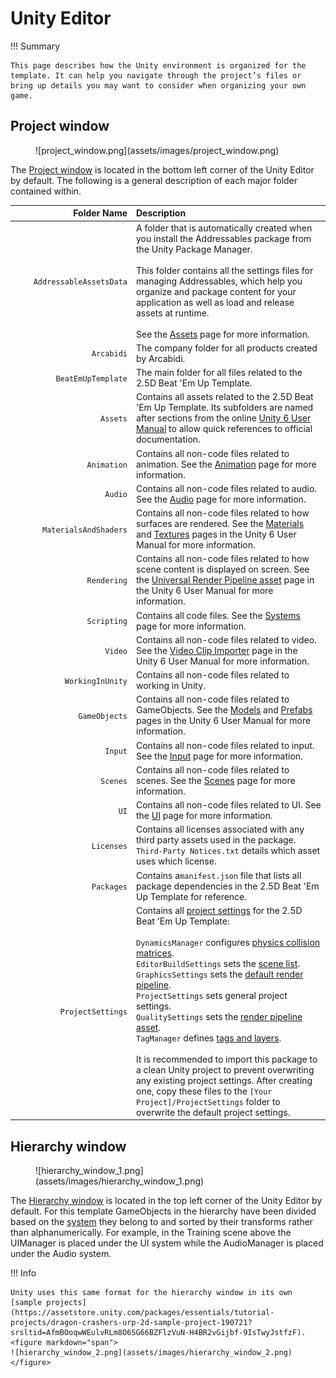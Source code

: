 # Unity Editor

!!! Summary

    This page describes how the Unity environment is organized for the template. It can help you navigate through the project’s files or bring up details you may want to consider when organizing your own game.

## Project window

<figure markdown="span">
    ![project_window.png](assets/images/project_window.png)
</figure>

The [Project window](https://docs.unity3d.com/Manual/ProjectView.html) is located in the bottom left corner of the Unity Editor by default. The following is a general description of each major folder contained within.

| <div style="width:180px" /> Folder Name | Description                          |
| ---------------: | :----------------------------------- |
| `AddressableAssetsData`            | A folder that is automatically created when you install the Addressables package from the Unity Package Manager.<br><br>This folder contains all the settings files for managing Addressables, which help you organize and package content for your application as well as load and release assets at runtime.<br><br>See the [Assets](assets.md#addressableassetsdata-folder) page for more information. |
| `Arcabidi`            |  The company folder for all products created by Arcabidi. |
| `BeatEmUpTemplate`            | The main folder for all files related to the 2.5D Beat 'Em Up Template. |
| `Assets`            | Contains all assets related to the 2.5D Beat 'Em Up Template. Its subfolders are named after sections from the online [Unity 6 User Manual](https://docs.unity3d.com/6000.0/Documentation/Manual/UnityManual.html) to allow quick references to official documentation.  |
| `Animation`            | Contains all non-code files related to animation. See the [Animation](systems/animation.md#animation-folder) page for more information. |
| `Audio`            | Contains all non-code files related to audio. See the [Audio](systems/audio.md#audio-folder) page for more information. |
| `MaterialsAndShaders`            | Contains all non-code files related to how surfaces are rendered. See the [Materials](https://docs.unity3d.com/Manual/Materials.html) and [Textures](https://docs.unity3d.com/Manual/Textures-landing.html) pages in the Unity 6 User Manual for more information. |
| `Rendering`            | Contains all non-code files related to how scene content is displayed on screen. See the [Universal Render Pipeline asset](https://docs.unity3d.com/Manual/urp/urp-asset-and-renderer.html) page in the Unity 6 User Manual for more information. |
| `Scripting`            | Contains all code files. See the [Systems](systems/index.md#scripting-folder) page for more information. |
| `Video`            | Contains all non-code files related to video. See the [Video Clip Importer](https://docs.unity3d.com/Manual/class-VideoClip.html) page in the Unity 6 User Manual for more information.|
| `WorkingInUnity`            | Contains all non-code files related to working in Unity. |
| `GameObjects`            | Contains all non-code files related to GameObjects. See the [Models](https://docs.unity3d.com/Manual/models.html) and [Prefabs](https://docs.unity3d.com/Manual/Prefabs.html) pages in the Unity 6 User Manual for more information. |
| `Input`            | Contains all non-code files related to input. See the [Input](systems/input.md#input-folder) page for more information.|
| `Scenes`            | Contains all non-code files related to scenes. See the [Scenes](scenes.md) page for more information. |
| `UI`            | Contains all non-code files related to UI. See the [UI](systems/ui.md#ui-folder) page for more information.|
| `Licenses`            | Contains all licenses associated with any third party assets used in the package. `Third-Party Notices.txt` details which asset uses which license. |
| `Packages`            | Contains a`manifest.json` file that lists all package dependencies in the 2.5D Beat 'Em Up Template for reference. |
| `ProjectSettings`            | Contains all [project settings](https://docs.unity3d.com/Manual/comp-ManagerGroup.html) for the 2.5D Beat 'Em Up Template:<br><br>`DynamicsManager` configures [physics collision matrices](https://docs.unity3d.com/Manual/LayerBasedCollision.html).<br>`EditorBuildSettings` sets the [scene list](https://docs.unity3d.com/6000.0/Documentation/Manual/build-profile-scene-list.html). <br>`GraphicsSettings` sets the [default render pipeline](https://docs.unity3d.com/Manual/class-GraphicsSettings.html#:~:text=Always%2Dincluded%20Shaders-,Set%20Default%20Render%20Pipeline%20Asset,-Use%20the%20Default).<br>`ProjectSettings` sets general project settings.<br>`QualitySettings` sets the [render pipeline asset](https://docs.unity3d.com/Manual/class-QualitySettings.html#:~:text=Meshes-,Rendering,-Property).<br>`TagManager` defines [tags and layers](https://docs.unity3d.com/Manual/class-TagManager.html).<br><br>It is recommended to import this package to a clean Unity project to prevent overwriting any existing project settings. After creating one, copy these files to the `[Your Project]/ProjectSettings` folder to overwrite the default project settings. |

## Hierarchy window

<figure markdown="span">
    ![hierarchy_window_1.png](assets/images/hierarchy_window_1.png)
</figure>

The [Hierarchy window](https://docs.unity3d.com/Manual/Hierarchy.html) is located in the top left corner of the Unity Editor by default. For this template GameObjects in the hierarchy have been divided based on the [system](systems/index.md) they belong to and sorted by their transforms rather than alphanumerically. For example, in the Training scene above the UIManager is placed under the UI system while the AudioManager is placed under the Audio system.

!!! Info

    Unity uses this same format for the hierarchy window in its own [sample projects](https://assetstore.unity.com/packages/essentials/tutorial-projects/dragon-crashers-urp-2d-sample-project-190721?srsltid=AfmBOoqwWEulvRLm8O6SG66BZFlzVuN-H4BR2vGijbf-9IsTwyJstfzF). <figure markdown="span">
    ![hierarchy_window_2.png](assets/images/hierarchy_window_2.png)</figure>
